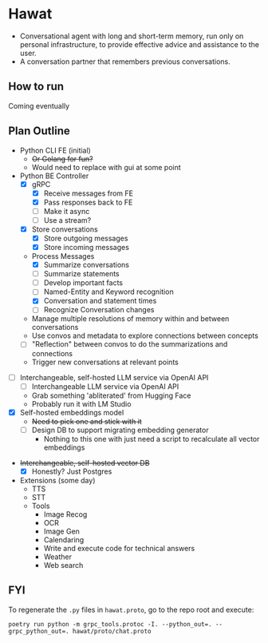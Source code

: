 Hawat
===

- Conversational agent with long and short-term memory, run only on personal infrastructure, to provide effective advice and assistance to the user.
- A conversation partner that remembers previous conversations.

How to run
---
Coming eventually

Plan Outline
---
- Python CLI FE (initial)
    - ~~Or Golang for fun?~~
    - Would need to replace with gui at some point
- Python BE Controller
    - [x] gRPC
        - [x] Receive messages from FE
        - [x] Pass responses back to FE
        - [ ] Make it async
        - [ ] Use a stream?
    - [x] Store conversations
        - [x] Store outgoing messages
        - [x] Store incoming messages
    - Process Messages
        - [x] Summarize conversations
        - [ ] Summarize statements
        - [ ] Develop important facts
        - [ ] Named-Entity and Keyword recognition
        - [x] Conversation and statement times
        - [ ] Recognize Conversation changes
    - Manage multiple resolutions of memory within and between conversations
    - Use convos and metadata to explore connections between concepts
    - [ ] "Reflection" between convos to do the summarizations and connections
    - Trigger new conversations at relevant points
- [ ] Interchangeable, self-hosted LLM service via OpenAI API
    - [ ] Interchangeable LLM service via OpenAI API
    - Grab something 'abliterated' from Hugging Face
    - Probably run it with LM Studio
- [x] Self-hosted embeddings model
    - ~~Need to pick one and stick with it~~
    - [ ] Design DB to support migrating embedding generator
        - Nothing to this one with just need a script to recalculate all vector embeddings
- ~~Interchangeable, self-hosted vector DB~~
    - [x] Honestly? Just Postgres
- Extensions (some day)
    - TTS
    - STT
    - Tools
        - Image Recog
        - OCR
        - Image Gen
        - Calendaring
        - Write and execute code for technical answers
        - Weather
        - Web search

FYI
---
To regenerate the `.py` files in `hawat.proto`, go to the repo root and execute:
```
poetry run python -m grpc_tools.protoc -I. --python_out=. --grpc_python_out=. hawat/proto/chat.proto
```
